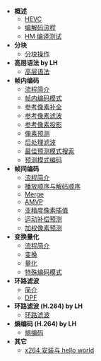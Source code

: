 

* **概述**
  * [HEVC](<./docs/CP1_HEVC/HEVC.md>)
  * [编解码流程](<./docs/CP2_编解码流程/编解码流程.md>)
  * [HM 编译测试](<./docs/CP10_HM编译测试/HM_编译测试.md>)
* **分块**
  * [分块操作](<./docs/CP3_分块操作/分块操作.md>)
* **高层语法 by LH**
  * [高层语法](<./docs/CP6_高层语法/高层语法.md>)
* **帧内编码**
  * [流程简介](<./docs/CP4_帧内编码/简介.md>)
  * [帧内编码模式](<./docs/CP4_帧内编码/帧内编码模式.md>)
  * [参考像素补全](<./docs/CP4_帧内编码/参考像素补全.md>)
  * [参考像素滤波](<./docs/CP4_帧内编码/参考像素滤波.md>)
  * [参考像素投影](<./docs/CP4_帧内编码/参考像素投影.md>)
  * [像素预测](<./docs/CP4_帧内编码/像素预测.md>)
  * [后处理滤波](<./docs/CP4_帧内编码/后处理滤波.md>)
  * [最佳预测模式搜索](<./docs/CP4_帧内编码/最佳预测模式搜索.md>)
  * [预测模式编码](<./docs/CP4_帧内编码/预测模式编码.md>)
* **帧间编码**
  * [流程简介](<./docs/CP5_帧间编码/流程简介.md>)
  * [播放顺序与解码顺序](<./docs/CP5_帧间编码/播放顺序与解码顺序.md>)
  * [Merge](<./docs/CP5_帧间编码/Merge.md>)
  * [AMVP](<./docs/CP5_帧间编码/AMVP.md>)
  * [亚精度像素插值](<./docs/CP5_帧间编码/亚精度像素插值.md>)
  * [运动补偿预测](<./docs/CP5_帧间编码/运动补偿预测.md>)
  * [加权像素预测](<./docs/CP5_帧间编码/加权像素预测.md>)
* **变换量化**
  * [流程简介](<./docs/CP7_变换量化/流程简介.md>)
  * [变换](<./docs/CP7_变换量化/变换.md>)
  * [量化](<./docs/CP7_变换量化/量化.md>)
  * [特殊编码模式](<./docs/CP7_变换量化/特殊编码模式.md>)
* **环路滤波**
  * [简介](<./docs/CP9_环路滤波_ZYJ/简介.md>)
  * [DPF](<./docs/CP9_环路滤波_ZYJ/DPF.md>)
* **环路滤波 (H.264) by LH**
  * [环路滤波](<./docs/CP9_环路滤波/环路滤波.md>)
* **熵编码 (H.264) by LH**
  * [熵编码](<./docs/CP8_熵编码/熵编码.md>)
* **其它**
  * [x264 安装与 hello world](<./docs/CP11_其它/x264_安装与_hello_world.md>)

